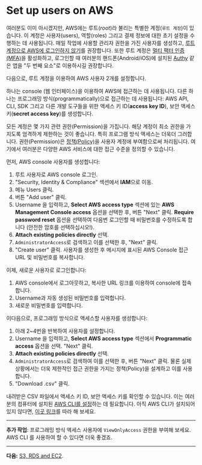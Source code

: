 # Set up users on AWS

여러분도 이미 아시겠지만, AWS에는 루트(_root_)라 불리는 특별한 계정(`루트 계정`)이 있습니다.
이 계정은 사용자(users), 역할(roles) 그리고 결제 정보에 대한 초기 설정을 수행하는 데 사용됩니다. 
매일 작업에 사용할 관리자 권한을 가진 사용자를 생성하고,
[루트 계정으로 AWS에 로그인하지 않기](https://docs.aws.amazon.com/IAM/latest/UserGuide/best-practices.html#create-iam-users)를 권장합니다.
또한 루트 계정은 [멀티 팩터 인증 (MFA)](https://docs.aws.amazon.com/IAM/latest/UserGuide/best-practices.html#create-iam-users)을 활성화하고,
로그인할 때 여러분의 핸드폰(Android/iOS)에 설치된 [Authy](https://authy.com/) 같은 앱을 "두 번째 요소"로 이용하시길 권장합니다.

다음으로, 루트 계정을 이용하여 AWS 사용자 2개를 설정합니다.

하나는 console (웹 인터페이스)을 이용하여 AWS에 접근하는 데 사용됩니다.
다른 하나는 프로그래밍 방식(programmatically)으로 접근하는 데 사용됩니다:
AWS API, CLI, SDK 그리고 다른 개발 도구들을 위한 액세스 키 ID(**access key ID**), 보안 액세스 키(**secret access key**)를 생성합니다.

모든 계정은 몇 가지 관련 권한(Permission)을 가집니다.
해당 계정이 최소 권한을 가지도록 엄격하게 제한하는 것이 좋습니다.
특히 프로그램 방식 액세스는 더욱더 그러합니다.
권한(Permission)은 [정책(Policy)](http://docs.aws.amazon.com/IAM/latest/UserGuide/access_policies.html)을 사용자 계정에 부여함으로써 처리됩니다.
여기에서 여러분은 다양한 AWS 서비스에 대한 접근 수준을 정의할 수 있습니다.

먼저, AWS console 사용자를 생성합니다:

1. 루트 사용자로 AWS console 로그인.
2. "Security, Identity & Compliance" 섹션에서 **IAM**으로 이동.
3. 메뉴 Users 클릭.
4. 버튼 "Add user" 클릭.
5. Username 을 입력하고,
   **Select AWS access type** 섹션에 있는 **AWS Management Console access** 옵션을 선택한 후, 
   버튼 "Next" 클릭.
   **Require password reset** 옵션을 선택하여 다음번 로그인할 때 비밀번호를 수정하도록 합니다 (안전한 암호를 선택하십시오!).
6. **Attach existing policies directly** 선택.
7. `AdministratorAccess`로 검색하고 이를 선택한 후, "Next" 클릭.
8. "Create user" 클릭. 
   사용자를 생성한 후 메시지에 표시된 AWS Console 접근 URL 및 비밀번호를 복사합니다.

이제, 새로운 사용자로 로그인합니다:

1. AWS console에서 로그아웃하고, 복사한 URL 링크를 이용하여 console에 접속합니다.
2. Username과 자동 생성된 비밀번호를 입력합니다.
3. 새로운 비밀번호를 입력합니다.

이다음으로, 프로그래밍 방식으로 액세스할 사용자를 생성합니다:

1. 아래 2~4번을 반복하여 사용자를 설정합니다.
2. Username 을 입력하고, **Select AWS access type** 섹션에서 **Programmatic access** 옵션을 선택.
   "Next" 클릭.
3. **Attach existing policies directly** 선택.
4. `AdministratorAccess`로 검색하여 이를 선택한 후, 버튼 "Next" 클릭. 
   물론 실제 상황에서는 더욱 제한적인 접근 권한을 가지는 정책(Policy)을 설계하고 이를 사용합니다.
5. "Download .csv" 클릭.

내려받은 CSV 파일에서 액세스 키 ID, 보안 액세스 키를 확인할 수 있습니다.
이는 여러분의 컴퓨터에 설치된 [AWS CLI를 설정](http://docs.aws.amazon.com/cli/latest/userguide/cli-chap-getting-started.html)하는 데 필요합니다.
아직 AWS CLI가 설치되어 있지 않다면, [이곳 링크](http://docs.aws.amazon.com/cli/latest/userguide/installing.html)를 따라 해 보세요.

---
**추가 작업**: 프로그래밍 방식 액세스 사용자에 `ViewOnlyAccess` 권한을 부여해 보세요. AWS CLI 를 사용하여 할 수 있다면 더욱 좋겠죠.

---

**다음:** [S3, RDS and EC2](/workshop/s3-web-ec2-api-rds/introduction.md).
